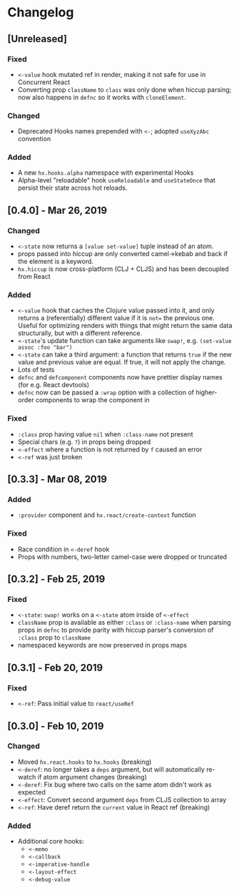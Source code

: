 # Changelog

## [Unreleased]

### Fixed

- `<-value` hook mutated ref in render, making it not safe for use in Concurrent React
- Converting prop `className` to `class` was only done when hiccup parsing; now also happens in `defnc`
so it works with `cloneElement`.

### Changed

- Deprecated Hooks names prepended with `<-`; adopted `useXyzAbc` convention

### Added

- A new `hx.hooks.alpha` namespace with experimental Hooks
- Alpha-level "reloadable" hook `useReloadable` and `useStateOnce` that persist
their state across hot reloads.


## [0.4.0] - Mar 26, 2019

### Changed

- `<-state` now returns a `[value set-value]` tuple instead of an atom.
- props passed into hiccup are only converted camel->kebab and back if the element is a keyword.
- `hx.hiccup` is now cross-platform (CLJ + CLJS) and has been decoupled from React

### Added

- `<-value` hook that caches the Clojure value passed into it, and only returns a
(referentially) different value if it is `not=` the previous one. Useful for 
optimizing renders with things that might return the same data structurally, but
with a different reference.
- `<-state`'s update function can take arguments like `swap!`, e.g. `(set-value assoc :foo "bar")`
- `<-state` can take a third argument: a function that returns `true` if the new
value and previous value are equal. If true, it will not apply the change.
- Lots of tests
- `defnc` and `defcomponent` components now have prettier display names (for e.g. React devtools)
- `defnc` now can be passed a `:wrap` option with a collection of higher-order 
components to wrap the component in

### Fixed

- `:class` prop having value `nil` when `:class-name` not present
- Special chars (e.g. `?`) in props being dropped
- `<-effect` where a function is not returned by `f` caused an error
- `<-ref` was just broken

## [0.3.3] - Mar 08, 2019

### Added

- `:provider` component and `hx.react/create-context` function

### Fixed

- Race condition in `<-deref` hook
- Props with numbers, two-letter camel-case were dropped or truncated


## [0.3.2] - Feb 25, 2019

### Fixed

- `<-state`: `swap!` works on a `<-state` atom inside of `<-effect`
- `className` prop is available as either `:class` or `:class-name` when 
parsing props in `defnc` to provide parity with hiccup parser's conversion of
`:class` prop to `className`
- namespaced keywords are now preserved in props maps

## [0.3.1] - Feb 20, 2019

### Fixed

- `<-ref`: Pass initial value to `react/useRef`

## [0.3.0] - Feb 10, 2019

### Changed

- Moved `hx.react.hooks` to `hx.hooks` (breaking)
- `<-deref`: no longer takes a `deps` argument, but will automatically re-watch
if atom argument changes (breaking)
- `<-deref`: Fix bug where two calls on the same atom didn't work as expected
- `<-effect`: Convert second argument `deps` from CLJS collection to array
- `<-ref`: Have deref return the `current` value in React ref (breaking)

### Added

- Additional core hooks:
  - `<-memo`
  - `<-callback`
  - `<-imperative-handle`
  - `<-layout-effect`
  - `<-debug-value`
